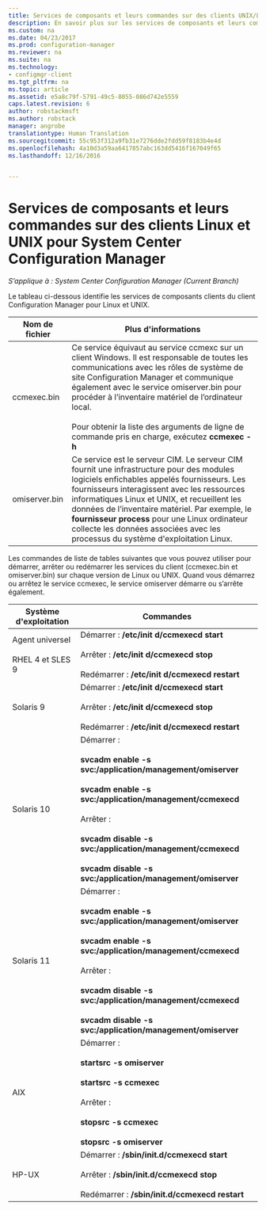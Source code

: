 ```yaml
---
title: Services de composants et leurs commandes sur des clients UNIX/Linux | Microsoft Docs
description: En savoir plus sur les services de composants et leurs commandes sur des clients Linux et UNIX dans System Center Configuration Manager.
ms.custom: na
ms.date: 04/23/2017
ms.prod: configuration-manager
ms.reviewer: na
ms.suite: na
ms.technology:
- configmgr-client
ms.tgt_pltfrm: na
ms.topic: article
ms.assetid: e5a8c79f-5791-49c5-8055-086d742e5559
caps.latest.revision: 6
author: robstackmsft
ms.author: robstack
manager: angrobe
translationtype: Human Translation
ms.sourcegitcommit: 55c953f312a9fb31e7276dde2fdd59f8183b4e4d
ms.openlocfilehash: 4a10d3a59aa6417857abc163dd5416f167049f65
ms.lasthandoff: 12/16/2016


---
```

# <a name="linux-and-unix-clients-component-services-and-commands-for-system-center-configuration-manager"></a>Services de composants et leurs commandes sur des clients Linux et UNIX pour System Center Configuration Manager

*S’applique à : System Center Configuration Manager (Current Branch)*


 Le tableau ci-dessous identifie les services de composants clients du client Configuration Manager pour Linux et UNIX.  

|Nom de fichier|Plus d'informations|  
|---------------|----------------------|  
|ccmexec.bin|Ce service équivaut au service ccmexc sur un client Windows. Il est responsable de toutes les communications avec les rôles de système de site Configuration Manager et communique également avec le service omiserver.bin pour procéder à l’inventaire matériel de l’ordinateur local.<br /><br /> Pour obtenir la liste des arguments de ligne de commande pris en charge, exécutez **ccmexec -h**|  
|omiserver.bin|Ce service est le serveur CIM. Le serveur CIM fournit une infrastructure pour des modules logiciels enfichables appelés fournisseurs. Les fournisseurs interagissent avec les ressources informatiques Linux et UNIX, et recueillent les données de l’inventaire matériel. Par exemple, le **fournisseur process** pour une Linux ordinateur collecte les données associées avec les processus du système d'exploitation Linux.|  

 Les commandes de liste de tables suivantes que vous pouvez utiliser pour démarrer, arrêter ou redémarrer les services du client (ccmexec.bin et omiserver.bin) sur chaque version de Linux ou UNIX. Quand vous démarrez ou arrêtez le service ccmexec, le service omiserver démarre ou s’arrête également.  

|Système d'exploitation|Commandes|  
|----------------------|--------------|  
|Agent universel<br /><br /> RHEL 4 et SLES 9|Démarrer : **/etc/init d/ccmexecd start**<br /><br /> Arrêter : **/etc/init d/ccmexecd stop**<br /><br /> Redémarrer : **/etc/init d/ccmexecd restart**|  
|Solaris 9|Démarrer : **/etc/init d/ccmexecd start**<br /><br /> Arrêter : **/etc/init d/ccmexecd stop**<br /><br /> Redémarrer : **/etc/init d/ccmexecd restart**|  
|Solaris 10|Démarrer :<br /><br /> **svcadm enable -s svc:/application/management/omiserver**<br /><br /> **svcadm enable -s svc:/application/management/ccmexecd**<br /><br /> Arrêter :<br /><br /> **svcadm disable -s svc:/application/management/ccmexecd**<br /><br /> **svcadm disable -s svc:/application/management/omiserver**|  
|Solaris 11|Démarrer :<br /><br /> **svcadm enable -s svc:/application/management/omiserver**<br /><br /> **svcadm enable -s svc:/application/management/ccmexecd**<br /><br /> Arrêter :<br /><br /> **svcadm disable -s svc:/application/management/ccmexecd**<br /><br /> **svcadm disable -s svc:/application/management/omiserver**|  
|AIX|Démarrer :<br /><br /> **startsrc -s omiserver**<br /><br /> **startsrc -s ccmexec**<br /><br /> Arrêter :<br /><br /> **stopsrc -s ccmexec**<br /><br /> **stopsrc -s omiserver**|  
|HP-UX|Démarrer : **/sbin/init.d/ccmexecd start**<br /><br /> Arrêter : **/sbin/init.d/ccmexecd stop**<br /><br /> Redémarrer : **/sbin/init.d/ccmexecd restart**|  

